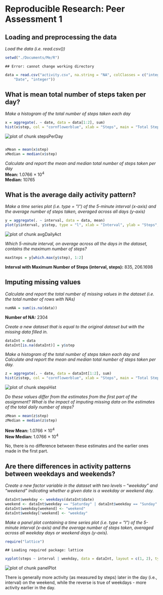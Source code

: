 # Reproducible Research: Peer Assessment 1



  
  
## Loading and preprocessing the data  
_Load the data (i.e. read.csv())_  

```r
setwd("./Documents/Me/R")
```

```
## Error: cannot change working directory
```

```r
data = read.csv("activity.csv", na.string = "NA", colClasses = c("integer", 
    "Date", "integer"))
```

  
  
## What is mean total number of steps taken per day?  

_Make a histogram of the total number of steps taken each day_  


```r
x = aggregate(. ~ date, data = data[1:2], sum)
hist(x$step, col = "cornflowerblue", xlab = "Steps", main = "Total Steps per Day")
```

![plot of chunk stepsPerDay](figure/stepsPerDay.png) 

```r

xMean = mean(x$step)
xMedian = median(x$step)
```


_Calculate and report the mean and median total number of steps taken per day_  
__Mean:__ 1.0766 &times; 10<sup>4</sup>  
__Median:__ 10765
  
  
## What is the average daily activity pattern?  

_Make a time series plot (i.e. type = "l") of the 5-minute interval (x-axis) and the average number of steps taken, averaged across all days (y-axis)_  


```r
y = aggregate(. ~ interval, data = data, mean)
plot(y$interval, y$step, type = "l", xlab = "Interval", ylab = "Steps", col = "red")
```

![plot of chunk avgDailyAct](figure/avgDailyAct.png) 


_Which 5-minute interval, on average across all the days in the dataset, contains the maximum number of steps?_  


```r
maxSteps = y[which.max(y$step), 1:2]
```

__Interval with Maximum Number of Steps (interval, steps):__ 835, 206.1698
  
  
## Imputing missing values

_Calculate and report the total number of missing values in the dataset (i.e. the total number of rows with NAs)_  


```r
numNA = sum(is.na(data))
```

__Number of NA:__ 2304  

_Create a new dataset that is equal to the original dataset but with the missing data filled in._  


```r
dataInt = data
dataInt[is.na(dataInt)] = y$step
```


_Make a histogram of the total number of steps taken each day and Calculate and report the mean and median total number of steps taken per day._


```r
z = aggregate(. ~ date, data = dataInt[1:2], sum)
hist(z$step, col = "cornflowerblue", xlab = "Steps", main = "Total Steps Each Day")
```

![plot of chunk stepsHist](figure/stepsHist.png) 


_Do these values differ from the estimates from the first part of the assignment? What is the impact of imputing missing data on the estimates of the total daily number of steps?_

```r
zMean = mean(z$step)
zMedian = median(z$step)
```

__New Mean:__ 1.0766 &times; 10<sup>4</sup>  
__New Median:__ 1.0766 &times; 10<sup>4</sup>  
  
No, there is no difference between these estimates and the earlier ones made in the first part. 
  
  
## Are there differences in activity patterns between weekdays and weekends?

_Create a new factor variable in the dataset with two levels – “weekday” and “weekend” indicating whether a given date is a weekday or weekend day._  


```r
dataInt$weekday <- weekdays(dataInt$date)
weekend <- dataInt$weekday == "Saturday" | dataInt$weekday == "Sunday"
dataInt$weekday[weekend] <- "weekend"
dataInt$weekday[!weekend] <- "weekday"
```


_Make a panel plot containing a time series plot (i.e. type = "l") of the 5-minute interval (x-axis) and the average number of steps taken, averaged across all weekday days or weekend days (y-axis)._  


```r
require("lattice")
```

```
## Loading required package: lattice
```

```r
xyplot(steps ~ interval | weekday, data = dataInt, layout = c(1, 2), type = "l")
```

![plot of chunk panelPlot](figure/panelPlot.png) 

There is generally more activity (as measured by steps) later in the day (i.e., interval) on the weekend, while the reverse is true of weekdays - more activity earlier in the day.

